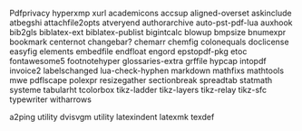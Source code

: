 Pdfprivacy
hyperxmp
xurl
academicons
accsup
aligned-overset
askinclude
atbegshi
attachfile2opts
atveryend
authorarchive
auto-pst-pdf-lua
auxhook
bib2gls
biblatex-ext
biblatex-publist
bigintcalc
blowup
bmpsize
bnumexpr
bookmark
centernot
changebar?
chemarr
chemfig
colonequals
doclicense
easyfig
elements
embedfile
endfloat
engord
epstopdf-pkg
etoc
fontawesome5
footnotehyper
glossaries-extra
grffile
hypcap
intopdf
invoice2
labelschanged
lua-check-hyphen
markdown
mathfixs
mathtools
mwe
pdflscape
polexpr
resizegather
sectionbreak
spreadtab
statmath
systeme
tabularht
tcolorbox
tikz-ladder
tikz-layers
tikz-relay
tikz-sfc
typewriter
witharrows

a2ping utility
dvisvgm utility
latexindent
latexmk
texdef
